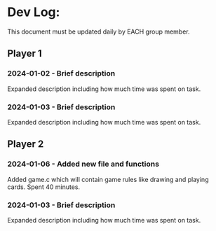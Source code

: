 # Dev Log:

This document must be updated daily by EACH group member.

## Player 1

### 2024-01-02 - Brief description
Expanded description including how much time was spent on task.

### 2024-01-03 - Brief description
Expanded description including how much time was spent on task.

## Player 2

### 2024-01-06 - Added new file and functions
Added game.c which will contain game rules like drawing and playing cards. Spent 40 minutes.

### 2024-01-03 - Brief description
Expanded description including how much time was spent on task.
